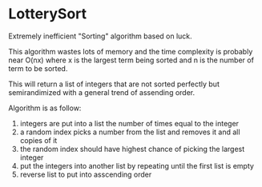 # LotterySort
Extremely inefficient "Sorting" algorithm based on luck. 

This algorithm wastes lots of memory and the time complexity is probably near O(nx) where x is the largest term being sorted and n is the number of term to be sorted.

This will return a list of integers that are not sorted perfectly but semirandimized with a general trend of assending order.

Algorithm is as follow:

1) integers are put into a list the number of times equal to the integer
2) a random index picks a number from the list and removes it and all copies of it
3) the random index should have highest chance of picking the largest integer
4) put the integers into another list by repeating until the first list is empty
5) reverse list to put into asscending order


